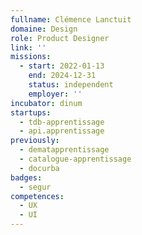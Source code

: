 ```yaml
---
fullname: Clémence Lanctuit
domaine: Design
role: Product Designer
link: ''
missions:
  - start: 2022-01-13
    end: 2024-12-31
    status: independent
    employer: ''
incubator: dinum
startups:
  - tdb-apprentissage
  - api.apprentissage
previously:
  - dematapprentissage
  - catalogue-apprentissage
  - docurba
badges:
  - segur
competences:
  - UX
  - UI
---
```


